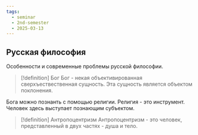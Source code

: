 ```yaml
---
tags:
  - seminar
  - 2nd-semester
  - 2025-03-13
---
```


## Русская философия

Особенности и современные проблемы русской философии.

> [!definition] Бог
> Бог - некая объективированная сверхъествественная сущность. Эта сущность является объектом поклонения.

Бога можно познанть с помощью религии.
Религия - это инструмент.
Человек здесь выступает познающим субъектом.

> [!definition] Антропоцентризм
> Антропоцентризм - это человек, представленный в двух частях - душа и тело.



